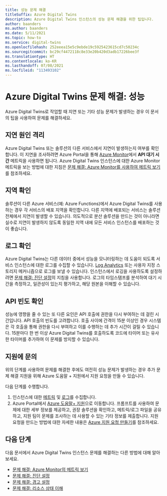 ```yaml
---
title: 성능 문제 해결
titleSuffix: Azure Digital Twins
description: Azure Digital Twins 인스턴스의 성능 문제 해결을 위한 팁입니다.
author: baanders
ms.author: baanders
ms.date: 5/11/2021
ms.topic: how-to
ms.service: digital-twins
ms.openlocfilehash: 252eeea15e5c9ebde19c5925423615cd7c50234c
ms.sourcegitcommit: bc29cf4472118c8e33e20b420d3adb17226bee3f
ms.translationtype: HT
ms.contentlocale: ko-KR
ms.lasthandoff: 07/08/2021
ms.locfileid: "113493102"
---
```

# <a name="troubleshooting-azure-digital-twins-performance"></a>Azure Digital Twins 문제 해결: 성능

Azure Digital Twins로 작업할 때 지연 또는 기타 성능 문제가 발생하는 경우 이 문서의 팁을 사용하여 문제를 해결하세요.

## <a name="isolate-the-source-of-the-delay"></a>지연 원인 격리

Azure Digital Twins 또는 솔루션의 다른 서비스에서 지연이 발생하는지 여부를 확인합니다. 이 지연을 조사하려면 Azure Portal을 통해 [Azure Monitor](../azure-monitor/essentials/quick-monitor-azure-resource.md)에서 **API 대기 시간** 메트릭을 사용하면 됩니다. Azure Digital Twins 인스턴스에 대한 Azure Monitor 메트릭을 보는 방법에 대한 지침은 [문제 해결: Azure Monitor를 사용하여 메트릭 보기](troubleshoot-metrics.md)를 참조하세요.

## <a name="check-regions"></a>지역 확인

솔루션이 다른 Azure 서비스(예: Azure Functions)에서 Azure Digital Twins를 사용하는 경우 각 서비스의 배포 지역을 확인합니다. 다른 지역에 배포되는 서비스는 솔루션 전체에서 지연이 발생할 수 있습니다. 의도적으로 분산 솔루션을 만드는 것이 아니라면 실수로 지연이 발생하지 않도록 동일한 지역 내에 모든 서비스 인스턴스를 배포하는 것이 좋습니다.

## <a name="check-logs"></a>로그 확인

Azure Digital Twins는 다른 데이터 중에서 성능을 모니터링하는 데 도움이 되도록 서비스 인스턴스에 대한 로그를 수집할 수 있습니다. [Log Analytics](../azure-monitor/logs/log-analytics-overview.md) 또는 사용자 지정 스토리지 메커니즘으로 로그를 보낼 수 있습니다. 인스턴스에서 로깅을 사용하도록 설정하려면 [문제 해결: 진단 설정](troubleshoot-diagnostics.md)의 지침을 사용합니다. 로그의 타임스탬프를 분석하여 대기 시간을 측정하고, 일관성이 있는지 평가하고, 해당 원본을 이해할 수 있습니다.

## <a name="check-api-frequency"></a>API 빈도 확인

성능에 영향을 줄 수 있는 또 다른 요인은 API 호출에 권한을 다시 부여하는 데 걸린 시간입니다. API 호출의 빈도를 고려합니다. 호출 사이에 간격이 15분 이상인 경우 시스템은 각 호출을 통해 권한을 다시 부여하고 이를 수행하는 데 추가 시간이 걸릴 수 있습니다. 15분마다 한 번 이상 Azure Digital Twins를 호출하도록 코드에 타이머 또는 유사한 타이머를 추가하여 이 문제를 방지할 수 있습니다.

## <a name="contact-support"></a>지원에 문의

위의 단계를 사용하여 문제를 해결한 후에도 여전히 성능 문제가 발생하는 경우 추가 문제 해결 지원을 위해 Azure 도움말 + 지원에서 지원 요청을 만들 수 있습니다. 

다음 단계를 수행합니다.

1. 인스턴스에 대한 [메트릭](troubleshoot-metrics.md) 및 [로그](troubleshoot-diagnostics.md)를 수집합니다.
2. Azure Portal에서 [Azure 도움말+ 지원](https://ms.portal.azure.com/#blade/Microsoft_Azure_Support/HelpAndSupportBlade/newsupportrequest)으로 이동합니다. 프롬프트를 사용하여 문제에 대한 세부 정보를 제공하고, 권장 솔루션을 확인하고, 메트릭/로그 파일을 공유하고, 지원 팀이 문제를 조사하는 데 사용할 수 있는 기타 정보를 제출합니다. 지원 요청을 만드는 방법에 대한 자세한 내용은 [Azure 지원 요청 만들기](../azure-portal/supportability/how-to-create-azure-support-request.md)를 참조하세요.

## <a name="next-steps"></a>다음 단계

다음 문서에서 Azure Digital Twins 인스턴스 문제를 해결하는 다른 방법에 대해 알아보세요.
* [문제 해결: Azure Monitor의 메트릭 보기](troubleshoot-metrics.md)
* [문제 해결: 진단 설정](troubleshoot-diagnostics.md)
* [문제 해결: 경고 설정](troubleshoot-alerts.md)
* [문제 해결: 리소스 상태 이해](troubleshoot-resource-health.md)
